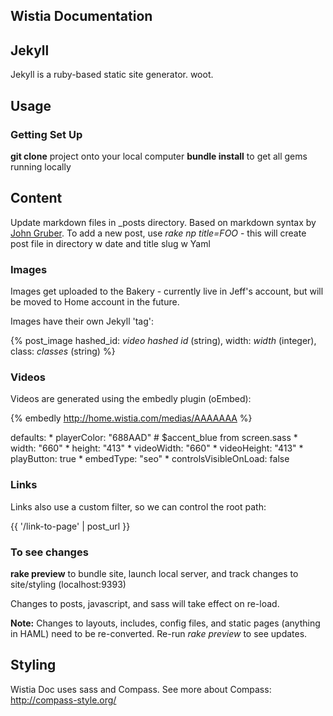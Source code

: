 
## Wistia Documentation ##

## Jekyll ##

Jekyll is a ruby-based static site generator. woot.

## Usage ##

### Getting Set Up
**git clone** project onto your local computer
**bundle install** to get all gems running locally

## Content
Update markdown files in \_posts directory. 
Based on markdown syntax by [John Gruber](http://daringfireball.net/projects/markdown/).
To add a new post, use *rake np title=FOO* - this will create post file in directory w date and title slug w Yaml

### Images
Images get uploaded to the Bakery - currently live in Jeff's account, but will be moved to Home account in the future.

Images have their own Jekyll 'tag':

{% post_image hashed_id: *video hashed id* (string), width: *width* (integer), class: *classes* (string) %}

### Videos

Videos are generated using the embedly plugin (oEmbed):

{% embedly http://home.wistia.com/medias/AAAAAAA %}

  defaults: 
    * playerColor: "688AAD" # $accent_blue from screen.sass
    * width: "660"
    * height: "413"
    * videoWidth: "660"
    * videoHeight: "413"
    * playButton: true
    * embedType: "seo"
    * controlsVisibleOnLoad: false

### Links

Links also use a custom filter, so we can control the root path:

{{ '/link-to-page' | post_url }}

### To see changes
**rake preview** to bundle site, launch local server, and track changes to site/styling (localhost:9393)

Changes to posts, javascript, and sass will take effect on re-load.

**Note:** Changes to layouts, includes, config files, and static pages (anything in HAML) need to be re-converted. Re-run *rake preview* to see updates.

## Styling

Wistia Doc uses sass and Compass. See more about Compass: http://compass-style.org/
